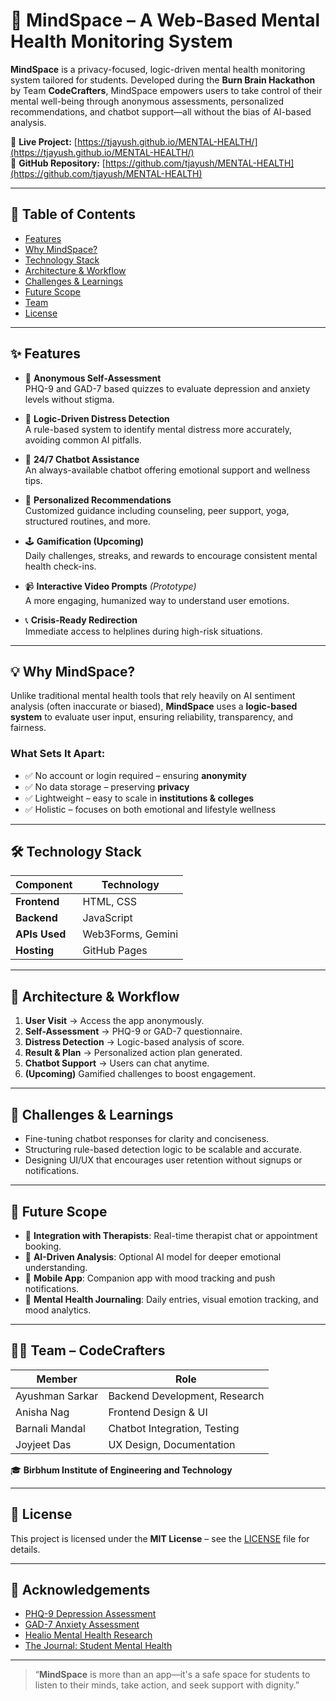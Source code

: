 # 🧠 MindSpace – A Web-Based Mental Health Monitoring System

**MindSpace** is a privacy-focused, logic-driven mental health monitoring system tailored for students. Developed during the **Burn Brain Hackathon** by Team **CodeCrafters**, MindSpace empowers users to take control of their mental well-being through anonymous assessments, personalized recommendations, and chatbot support—all without the bias of AI-based analysis.

🔗 **Live Project:** [https://tjayush.github.io/MENTAL-HEALTH/](https://tjayush.github.io/MENTAL-HEALTH/)  
📂 **GitHub Repository:** [https://github.com/tjayush/MENTAL-HEALTH](https://github.com/tjayush/MENTAL-HEALTH)

---

## 📘 Table of Contents

- [Features](#features)
- [Why MindSpace?](#why-mindspace)
- [Technology Stack](#technology-stack)
- [Architecture & Workflow](#architecture--workflow)
- [Challenges & Learnings](#challenges--learnings)
- [Future Scope](#future-scope)
- [Team](#team)
- [License](#license)

---

## ✨ Features

- 🧪 **Anonymous Self-Assessment**  
  PHQ-9 and GAD-7 based quizzes to evaluate depression and anxiety levels without stigma.

- 🧠 **Logic-Driven Distress Detection**  
  A rule-based system to identify mental distress more accurately, avoiding common AI pitfalls.

- 💬 **24/7 Chatbot Assistance**  
  An always-available chatbot offering emotional support and wellness tips.

- 🎯 **Personalized Recommendations**  
  Customized guidance including counseling, peer support, yoga, structured routines, and more.

- 🕹️ **Gamification (Upcoming)**  
  Daily challenges, streaks, and rewards to encourage consistent mental health check-ins.

- 📹 **Interactive Video Prompts** *(Prototype)*  
  A more engaging, humanized way to understand user emotions.

- 📞 **Crisis-Ready Redirection**  
  Immediate access to helplines during high-risk situations.

---

## 💡 Why MindSpace?

Unlike traditional mental health tools that rely heavily on AI sentiment analysis (often inaccurate or biased), **MindSpace** uses a **logic-based system** to evaluate user input, ensuring reliability, transparency, and fairness.

### What Sets It Apart:
- ✅ No account or login required – ensuring **anonymity**
- ✅ No data storage – preserving **privacy**
- ✅ Lightweight – easy to scale in **institutions & colleges**
- ✅ Holistic – focuses on both emotional and lifestyle wellness

---

## 🛠️ Technology Stack

| Component     | Technology              |
|---------------|--------------------------|
| **Frontend**  | HTML, CSS                |
| **Backend**   | JavaScript               |
| **APIs Used** | Web3Forms, Gemini        |
| **Hosting**   | GitHub Pages             |

---

## 🧱 Architecture & Workflow

1. **User Visit** → Access the app anonymously.
2. **Self-Assessment** → PHQ-9 or GAD-7 questionnaire.
3. **Distress Detection** → Logic-based analysis of score.
4. **Result & Plan** → Personalized action plan generated.
5. **Chatbot Support** → Users can chat anytime.
6. **(Upcoming)** Gamified challenges to boost engagement.

---

## 🚧 Challenges & Learnings

- Fine-tuning chatbot responses for clarity and conciseness.
- Structuring rule-based detection logic to be scalable and accurate.
- Designing UI/UX that encourages user retention without signups or notifications.

---

## 🚀 Future Scope

- 🔗 **Integration with Therapists**: Real-time therapist chat or appointment booking.
- 🧠 **AI-Driven Analysis**: Optional AI model for deeper emotional understanding.
- 📲 **Mobile App**: Companion app with mood tracking and push notifications.
- 📘 **Mental Health Journaling**: Daily entries, visual emotion tracking, and mood analytics.

---

## 👨‍💻 Team – CodeCrafters

| Member           | Role                          |
|------------------|-------------------------------|
| Ayushman Sarkar  | Backend Development, Research |
| Anisha Nag       | Frontend Design & UI          |
| Barnali Mandal   | Chatbot Integration, Testing  |
| Joyjeet Das      | UX Design, Documentation      |

🎓 **Birbhum Institute of Engineering and Technology**

---

## 📜 License

This project is licensed under the **MIT License** – see the [LICENSE](LICENSE) file for details.

---

## 📣 Acknowledgements

- [PHQ-9 Depression Assessment](https://www.apa.org)
- [GAD-7 Anxiety Assessment](https://www.apa.org)
- [Healio Mental Health Research](https://journals.healio.com)
- [The Journal: Student Mental Health](https://thejournal.com)

---

> “**MindSpace** is more than an app—it's a safe space for students to listen to their minds, take action, and seek support with dignity.”

